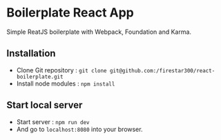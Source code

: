# Boilerplate React App

Simple ReatJS boilerplate with Webpack, Foundation and Karma.

## Installation

* Clone Git repository : `git clone git@github.com:/firestar300/react-boilerplate.git`
* Install node modules : `npm install`

## Start local server
* Start server : `npm run dev`
* And go to `localhost:8080` into your browser.
